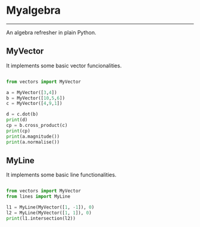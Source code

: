 # Myalgebra
----

An algebra refresher in plain Python.

## MyVector

It implements some basic vector funcionalities.

```python

from vectors import MyVector

a = MyVector([3,4])
b = MyVector([10,5,6])
c = MyVector([4,9,1])

d = c.dot(b)
print(d)
cp = b.cross_product(c)
print(cp)
print(a.magnitude())
print(a.normalise())

```

## MyLine

It implements some basic line functionalities.

```python

from vectors import MyVector
from lines import MyLine

l1 = MyLine(MyVector([1, -1]), 0)
l2 = MyLine(MyVector([1, 1]), 0)
print(l1.intersection(l2))

```
